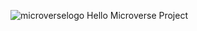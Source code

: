 ![microverselogo](https://user-images.githubusercontent.com/109646457/211634493-6e518a79-9005-4816-80da-84bf3a14fb6a.png)
Hello Microverse Project
